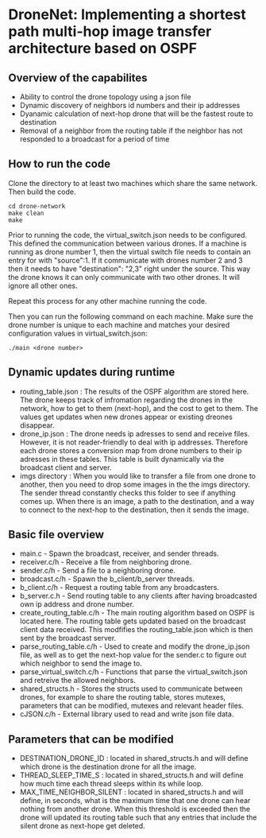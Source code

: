 # DroneNet: Implementing a shortest path multi-hop image transfer architecture based on OSPF 
## Overview of the capabilites
- Ability to control the drone topology using a json file
- Dynamic discovery of neighbors id numbers and their ip addresses
- Dyanamic calculation of next-hop drone that will be the fastest route to destination
- Removal of a neighbor from the routing table if the neighbor has not responded to a broadcast for a period of time
## How to run the code
Clone the directory to at least two machines which share the same network. Then build the code.
```
cd drone-network
make clean
make
```

Prior to running the code, the virtual_switch.json needs to be configured. This defined the communication between various drones. If a machine is running as drone number 1, then the virtual switch file needs to contain an entry for with "source":1. If it communicate with drones number 2 and 3 then it needs to have "destination": "2,3" right under the source. This way the drone knows it can only communicate with two other drones. It will ignore all other ones. 

Repeat this process for any other machine running the code. 

Then you can run the following command on each machine. Make sure the drone number is unique to each machine and matches your desired configuration values in virtual_switch.json:
```
./main <drone number>
```

## Dynamic updates during runtime
- routing_table.json : The results of the OSPF algorithm are stored here. The drone keeps track of infromation regarding the drones in the network, how to get to them (next-hop), and the cost to get to them. The values get updates when new drones appear or existing dreones disappear. 
- drone_ip.json : The drone needs ip adresses to send and receive files. However, it is not reader-friendly to deal with ip addresses. Therefore each drone stores a conversion map from drone numbers to their ip adresses in these tables. This table is built dynamically via the broadcast client and server. 
- imgs directory : When you would like to transfer a file from one drone to another, then you need to drop some images in the the imgs directory. The sender thread constantly checks this folder to see if anything comes up. When there is an image, a path to the destination, and a way to connect to the next-hop to the destination, then it sends the image. 

## Basic file overview
- main.c - Spawn the broadcast, receiver, and sender threads.
- receiver.c/h - Receive a file from neighboring drone.
- sender.c/h - Send a file to a neighboring drone. 
- broadcast.c/h - Spawn the b_client/b_server threads. 
- b_client.c/h - Request a routing table from any broadcasters. 
- b_server.c.h - Send routing table to any clients after having broadcasted own ip address and drone number.
- create_routing_table.c/h - The main routing algorithm based on OSPF is located here. The routing table gets updated based on the broadcast client data received. This modfifies the routing_table.json which is then sent by the broadcast server. 
- parse_routing_table.c/h - Used to create and modify the drone_ip.json file, as well as to get the next-hop value for the sender.c to figure out which neighbor to send the image to.
- parse_virtual_switch.c/h - Functions that parse the virtual_switch.json and retreive the allowed neighbors. 
- shared_structs.h - Stores the structs used to communicate between drones, for example to share the routing table, stores mutexes, parameters that can be modified, mutexes and relevant header files. 
- cJSON.c/h - External library used to read and write json file data.

## Parameters that can be modified
- DESTINATION_DRONE_ID : located in shared_structs.h and will define which drone is the destination drone for all the image. 
- THREAD_SLEEP_TIME_S : located in shared_structs.h and will define how much time each thread sleeps within its while loop.  
- MAX_TIME_NEIGHBOR_SILENT : located in shared_structs.h and will define, in seconds, what is the maximum time that one drone can hear nothing from another drone. When this threshold is exceeded then the drone will updated its routing table such that any entries that include the silent drone as next-hope get deleted.
